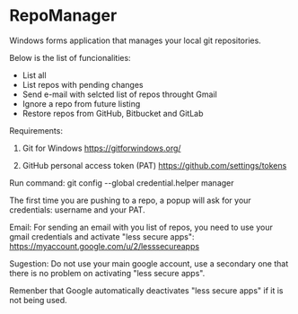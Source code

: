 # RepoManager

Windows forms application that manages your local git repositories. 

Below is the list of funcionalities:
- List all
- List repos with pending changes
- Send e-mail with selcted list of repos throught Gmail
- Ignore a repo from future listing
- Restore repos from GitHub, Bitbucket and GitLab


Requirements:
1) Git for Windows
https://gitforwindows.org/

2) GitHub personal access token (PAT)
https://github.com/settings/tokens

Run command:
git config --global credential.helper manager

The first time you are pushing to a repo, a popup will ask for your credentials: username and your PAT.


Email:
For sending an email with you list of repos, you need to use your gmail credentials and activate "less secure apps":
https://myaccount.google.com/u/2/lesssecureapps

Sugestion: Do not use your main google account, use a secondary one that there is no problem on activating "less secure apps".

Remenber that Google automatically deactivates "less secure apps" if it is not being used.



